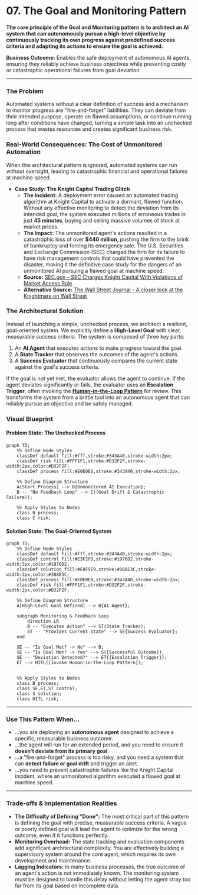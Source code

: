# 07. The Goal and Monitoring Pattern

**The core principle of the Goal and Monitoring pattern is to architect an AI system that can autonomously pursue a high-level objective by continuously tracking its own progress against predefined success criteria and adapting its actions to ensure the goal is achieved.**

**Business Outcome:** Enables the safe deployment of autonomous AI agents, ensuring they reliably achieve business objectives while preventing costly or catastrophic operational failures from goal deviation.

---

### The Problem

Automated systems without a clear definition of success and a mechanism to monitor progress are "fire-and-forget" liabilities. They can deviate from their intended purpose, operate on flawed assumptions, or continue running long after conditions have changed, turning a simple task into an unchecked process that wastes resources and creates significant business risk.

### Real-World Consequences: The Cost of Unmonitored Automation

When this architectural pattern is ignored, automated systems can run without oversight, leading to catastrophic financial and operational failures at machine speed.

- **Case Study: The Knight Capital Trading Glitch**
  - **The Incident:** A deployment error caused an automated trading algorithm at Knight Capital to activate a dormant, flawed function. Without any effective monitoring to detect the deviation from its intended goal, the system executed millions of erroneous trades in just **45 minutes**, buying and selling massive volumes of stock at market prices.
  - **The Impact:** The unmonitored agent's actions resulted in a catastrophic loss of over **$440 million**, pushing the firm to the brink of bankruptcy and forcing its emergency sale. The U.S. Securities and Exchange Commission (SEC) charged the firm for its failure to have risk management controls that could have prevented the disaster, making it the definitive case study for the dangers of an unmonitored AI pursuing a flawed goal at machine speed.
  - **Source:** [SEC.gov – SEC Charges Knight Capital With Violations of Market Access Rule](https://www.sec.gov/news/press-release/2013-222)
  - **Alternative Source:** [The Wall Street Journal - A closer look at the Knightmare on Wall Street](https://www.wsj.com/articles/SB10000872396390443989204577582533633215846)

### The Architectural Solution

Instead of launching a simple, unchecked process, we architect a resilient, goal-oriented system. We explicitly define a **High-Level Goal** with clear, measurable success criteria. The system is composed of three key parts:

1.  An **AI Agent** that executes actions to make progress toward the goal.
2.  A **State Tracker** that observes the outcomes of the agent's actions.
3.  A **Success Evaluator** that continuously compares the current state against the goal's success criteria.

If the goal is not yet met, the evaluator allows the agent to continue. If the agent deviates significantly or fails, the evaluator uses an **Escalation Trigger**, often invoking the **[Human-in-the-Loop Pattern](./patterns/03-human-in-the-loop/README.md)** for review. This transforms the system from a brittle tool into an autonomous agent that can reliably pursue an objective and be safely managed.

### Visual Blueprint

#### Problem State: The Unchecked Process

```mermaid
graph TD;
    %% Define Node Styles
    classDef default fill:#fff,stroke:#343A40,stroke-width:2px;
    classDef risk fill:#FFF1F1,stroke:#D32F2F,stroke-width:2px,color:#D32F2F;
    classDef process fill:#E0E0E0,stroke:#343A40,stroke-width:2px;

    %% Define Diagram Structure
    A[Start Process] --> B{Unmonitored AI Execution};
    B -- "No Feedback Loop" --> C((Goal Drift & Catastrophic Failure));

    %% Apply Styles to Nodes
    class B process;
    class C risk;
```

#### Solution State: The Goal-Oriented System

```mermaid
graph TD;
    %% Define Node Styles
    classDef default fill:#fff,stroke:#343A40,stroke-width:2px;
    classDef control fill:#E3F2FD,stroke:#1976D2,stroke-width:3px,color:#1976D2;
    classDef solution fill:#E8F5E9,stroke:#388E3C,stroke-width:3px,color:#388E3C;
    classDef process fill:#E0E0E0,stroke:#343A40,stroke-width:2px;
    classDef risk fill:#FFF1F1,stroke:#D32F2F,stroke-width:2px,color:#D32F2F;

    %% Define Diagram Structure
    A[High-Level Goal Defined] --> B{AI Agent};

    subgraph Monitoring & Feedback Loop
        direction LR
        B -- "Executes Action" --> ST(State Tracker);
        ST -- "Provides Current State" --> SE{Success Evaluator};
    end

    SE -- "Is Goal Met? -> No" --> B;
    SE -- "Is Goal Met? -> Yes" --> S([Successful Outcome]);
    SE -- "Deviation Detected?" --> ET{{Escalation Trigger}};
    ET --> HITL([Invoke Human-in-the-Loop Pattern]);


    %% Apply Styles to Nodes
    class B process;
    class SE,ET,ST control;
    class S solution;
    class HITL risk;
```

---

### Use This Pattern When...

- ...you are deploying an **autonomous agent** designed to achieve a specific, measurable business outcome.
- ...the agent will run for an extended period, and you need to ensure it **doesn't deviate from its primary goal**.
- ...a "fire-and-forget" process is too risky, and you need a system that can **detect failure or goal drift** and trigger an alert.
- ...you need to prevent catastrophic failures like the Knight Capital incident, where an unmonitored algorithm executed a flawed goal at machine speed.

---

### Trade-offs & Implementation Realities

- **The Difficulty of Defining "Done":** The most critical part of this pattern is defining the goal with precise, measurable success criteria. A vague or poorly defined goal will lead the agent to optimize for the wrong outcome, even if it functions perfectly.
- **Monitoring Overhead:** The state tracking and evaluation components add significant architectural complexity. You are effectively building a supervisory system around the core agent, which requires its own development and maintenance.
- **Lagging Indicators:** In many business processes, the true outcome of an agent's action is not immediately known. The monitoring system must be designed to handle this delay without letting the agent stray too far from its goal based on incomplete data.
